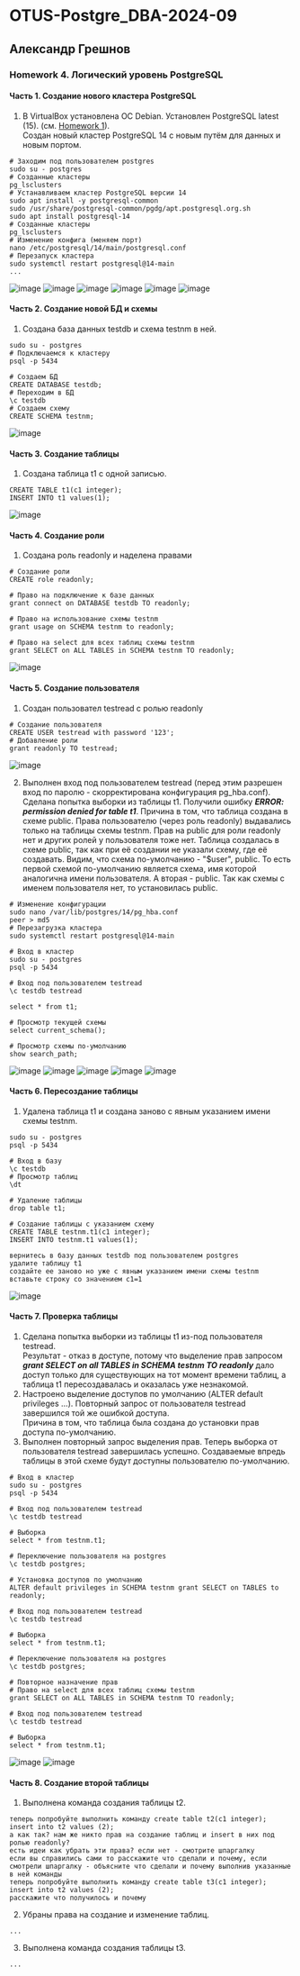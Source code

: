 # OTUS-Postgre_DBA-2024-09
## Александр Грешнов

### Homework 4. Логический уровень PostgreSQL

#### Часть 1. Создание нового кластера PostgreSQL
1. В VirtualBox установлена ОС Debian. Установлен PostgreSQL latest (15). (см. [Homework 1](/Homework/HW-1.md)).\
Создан новый кластер PostgreSQL 14 с новым путём для данных и новым портом.
```
# Заходим под пользователем postgres
sudo su - postgres
# Созданные кластеры
pg_lsclusters
# Устанавливаем кластер PostgreSQL версии 14
sudo apt install -y postgresql-common
sudo /usr/share/postgresql-common/pgdg/apt.postgresql.org.sh
sudo apt install postgresql-14
# Созданные кластеры
pg_lsclusters
# Изменение конфига (меняем порт)
nano /etc/postgresql/14/main/postgresql.conf
# Перезапуск кластера
sudo systemctl restart postgresql@14-main
...
```
![image](https://github.com/user-attachments/assets/b69aa7ee-d96d-4e19-b403-3c39b8befc6d)
![image](https://github.com/user-attachments/assets/ef5bc5d1-9ca6-46c0-904b-07639daa5425)
![image](https://github.com/user-attachments/assets/d6cf37db-ca11-4afc-936c-fbe385334bbe)
![image](https://github.com/user-attachments/assets/b24a1ff4-57f1-4b5c-98ef-b5c7ef77a4a5)
![image](https://github.com/user-attachments/assets/2d3d0dc0-6591-4809-b90c-77d171acde3d)
![image](https://github.com/user-attachments/assets/b1680902-d875-481d-81b5-39c5ce9c9255)



#### Часть 2. Создание новой БД и схемы
1. Создана база данных testdb и схема testnm в ней.
```
sudo su - postgres
# Подключаемся к кластеру
psql -p 5434

# Создаем БД
CREATE DATABASE testdb;
# Переходим в БД
\c testdb
# Создаем схему
CREATE SCHEMA testnm;
```
![image](https://github.com/user-attachments/assets/e74076b0-98a4-495c-be6c-17daaa0f9dd0)


#### Часть 3. Создание таблицы
1. Создана таблица t1 с одной записью.
```
CREATE TABLE t1(c1 integer);
INSERT INTO t1 values(1);
```
![image](https://github.com/user-attachments/assets/d2b7f7d1-5eda-4705-8aca-c97e4889855b)


#### Часть 4. Создание роли
1. Создана роль readonly и наделена правами
```
# Cоздание роли
CREATE role readonly;

# Право на подключение к базе данных
grant connect on DATABASE testdb TO readonly;

# Право на использование схемы testnm
grant usage on SCHEMA testnm to readonly;

# Право на select для всех таблиц схемы testnm
grant SELECT on ALL TABLES in SCHEMA testnm TO readonly; 
```
![image](https://github.com/user-attachments/assets/41acebc3-45bc-4a8a-be0e-471815c4f72c)


#### Часть 5. Создание пользователя
1. Создан пользовател testread с ролью readonly
```
# Cоздание пользователя
CREATE USER testread with password '123';
# Добавление роли
grant readonly TO testread;
```
![image](https://github.com/user-attachments/assets/c0606a8d-669b-4ec2-ae38-5faf44f5d3ad)

2. Выполнен вход под пользователем testread (перед этим разрешен вход по паролю - скорректирована конфигурация pg_hba.conf).
   Сделана попытка выборки из таблицы t1.
   Получили ошибку ***ERROR:  permission denied for table t1***.
   Причина в том, что таблица создана в схеме public. Права пользователю (через роль readonly) выдавались только на таблицы схемы testnm. Прав на public для роли readonly нет и других ролей у пользователя тоже нет.
   Таблица создалась в схеме public, так как при её создании не указали схему, где её создавать.
   Видим, что схема по-умолчанию - "$user", public. То есть первой схемой по-умолчанию является схема, имя которой аналогична имени пользователя. А вторая - public. Так как схемы с именем пользователя нет, то установилась public.

```
# Изменение конфигурации
sudo nano /var/lib/postgres/14/pg_hba.conf
peer > md5
# Перезагрузка кластера
sudo systemctl restart postgresql@14-main

# Вход в кластер
sudo su - postgres
psql -p 5434

# Вход под пользователем testread
\c testdb testread

select * from t1;

# Просмотр текущей схемы
select current_schema();

# Просмотр схемы по-умолчанию
show search_path;

```
![image](https://github.com/user-attachments/assets/cd201a37-321b-4ce6-8884-442b5fb0f9d2)
![image](https://github.com/user-attachments/assets/966e5e2b-c829-4d4c-bebc-49c7cabd0968)
![image](https://github.com/user-attachments/assets/1f64454d-e2b8-46f6-a7ad-8eeb86895bbb)
![image](https://github.com/user-attachments/assets/c3979f6b-1f30-4b20-833a-5f0396e55eb6)
![image](https://github.com/user-attachments/assets/951d22ad-abc5-43d8-99a1-6834599f7450)



#### Часть 6. Пересоздание таблицы
1. Удалена таблица t1 и создана заново с явным указанием имени схемы testnm.
```
sudo su - postgres
psql -p 5434

# Вход в базу
\c testdb
# Просмотр таблиц
\dt

# Удаление таблицы
drop table t1;

# Создание таблицы с указанием схему
CREATE TABLE testnm.t1(c1 integer);
INSERT INTO testnm.t1 values(1);

вернитесь в базу данных testdb под пользователем postgres
удалите таблицу t1
создайте ее заново но уже с явным указанием имени схемы testnm
вставьте строку со значением c1=1
```
![image](https://github.com/user-attachments/assets/bdc4c767-e354-4803-8674-a33ea75efb2c)




#### Часть 7. Проверка таблицы
1. Сделана попытка выборки из таблицы t1 из-под пользователя testread.\
   Результат - отказ в доступе, потому что выделение прав запросом ***grant SELECT on all TABLES in SCHEMA testnm TO readonly*** дало доступ только для существующих на тот момент времени таблиц, а таблица t1 пересоздавалась и оказалась уже незнакомой.
2. Настроено выделение доступов по умолчанию (ALTER default privileges ...). Повторный запрос от пользователя testread завершился той же ошибкой доступа.\
   Причина в том, что таблица была создана до установки прав доступа по-умолчанию.
3. Выполнен повторный запрос выделения прав. Теперь выборка от пользователя testread завершилась успешно. Создаваемые впредь таблицы в этой схеме будут доступны пользователю по-умолчанию.
```
# Вход в кластер
sudo su - postgres
psql -p 5434

# Вход под пользователем testread
\c testdb testread

# Выборка
select * from testnm.t1;

# Переключение пользователя на postgres
\c testdb postgres;

# Установка доступов по умолчанию
ALTER default privileges in SCHEMA testnm grant SELECT on TABLES to readonly;

# Вход под пользователем testread
\c testdb testread

# Выборка
select * from testnm.t1;

# Переключение пользователя на postgres
\c testdb postgres;

# Повторное назначение прав
# Право на select для всех таблиц схемы testnm
grant SELECT on ALL TABLES in SCHEMA testnm TO readonly; 

# Вход под пользователем testread
\c testdb testread

# Выборка
select * from testnm.t1;
```

![image](https://github.com/user-attachments/assets/dacec1ba-1ab2-451f-a0c8-3867f1306069)
![image](https://github.com/user-attachments/assets/ecd37d03-6fcf-45e2-85dd-82b0f411772b)



#### Часть 8. Создание второй таблицы
1. Выполнена команда создания таблицы t2.
```
теперь попробуйте выполнить команду create table t2(c1 integer); insert into t2 values (2);
а как так? нам же никто прав на создание таблиц и insert в них под ролью readonly?
есть идеи как убрать эти права? если нет - смотрите шпаргалку
если вы справились сами то расскажите что сделали и почему, если смотрели шпаргалку - объясните что сделали и почему выполнив указанные в ней команды
теперь попробуйте выполнить команду create table t3(c1 integer); insert into t2 values (2);
расскажите что получилось и почему
```
2. Убраны права на создание и изменение таблиц.
```
...
```
3. Выполнена команда создания таблицы t3.
```
...
```
